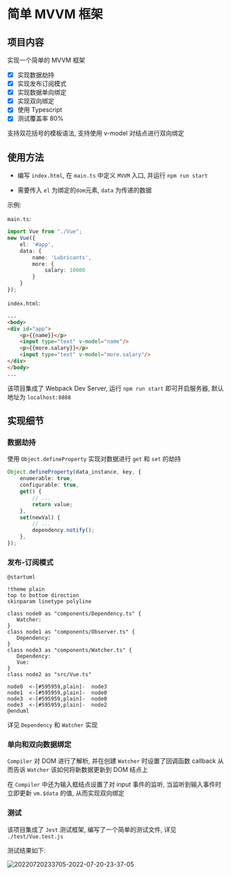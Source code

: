 # 简单 MVVM 框架

## 项目内容

实现一个简单的 MVVM 框架

- [x] 实现数据劫持
- [x] 实现发布订阅模式
- [x] 实现数据单向绑定
- [x] 实现双向绑定
- [x] 使用 Typescript
- [x] 测试覆盖率 80%

支持双花括号的模板语法, 支持使用 v-model 对结点进行双向绑定

## 使用方法

- 编写 `index.html`, 在 `main.ts` 中定义 `MVVM` 入口, 并运行 `npm run start`

- 需要传入 `el` 为绑定的`dom`元素, `data` 为传递的数据

示例:

`main.ts`:

```ts
import Vue from "./Vue";
new Vue({
    el: '#app',
    data: {
        name: 'Lubricants',
        more: {
            salary: 10000
        }
    }
});
```

`index.html`:

```html
...
<body>
<div id="app">
    <p>{{name}}</p>
    <input type="text" v-model="name"/>
    <p>{{more.salary}}</p>
    <input type="text" v-model="more.salary"/>
</div>
</body>
...
```

该项目集成了 Webpack Dev Server, 运行 `npm run start` 即可开启服务器, 默认地址为 `localhost:8888`

## 实现细节

### 数据劫持

使用 `Object.defineProperty` 实现对数据进行 `get` 和 `set` 的劫持

```ts
Object.defineProperty(data_instance, key, {
    enumerable: true,
    configurable: true,
    get() {
        // ...
        return value;
    },
    set(newVal) {
        // ...
        dependency.notify();
    },
});
```

### 发布-订阅模式

```plantuml
@startuml

!theme plain 
top to bottom direction
skinparam linetype polyline

class node0 as "components/Dependency.ts" {
   Watcher: 
}
class node1 as "components/Observer.ts" {
   Dependency: 
}
class node3 as "components/Watcher.ts" {
   Dependency: 
   Vue: 
}
class node2 as "src/Vue.ts"

node0  <-[#595959,plain]-  node3 
node1  <-[#595959,plain]-  node0 
node3  <-[#595959,plain]-  node0 
node3  <-[#595959,plain]-  node2 
@enduml
```

详见 `Dependency` 和 `Watcher` 实现

### 单向和双向数据绑定

`Compiler` 对 DOM 进行了解析, 并在创建 `Watcher` 时设置了回调函数 callback 从而告诉 `Watcher` 该如何将新数据更新到 DOM 结点上

在 `Compiler` 中还为输入框结点设置了对 input 事件的监听, 当监听到输入事件时立即更新 `vm.$data` 的值, 从而实现双向绑定

### 测试

该项目集成了 `Jest` 测试框架, 编写了一个简单的测试文件, 详见 `./test/Vue.test.js`

测试结果如下:

![20220720233705-2022-07-20-23-37-05](https://cdn.hcplantern.cn/img/20220720233705-2022-07-20-23-37-05.png)
